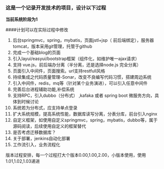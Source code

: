 ### 这是一个记录开发技术的项目，设计以下过程

**当前系统阶段为1**

####计划可以在实际过程中修改

 1. 后台springmvc，spring，mybatis，页面jstl+jsp（ 前后端绑定），服务器tomcat，版本采用git管理，托管于github
 2. 完成一个基础blog的页面
 3. 引入layui/easyui/bootstrap框架（组件化，如维护唯一ajax请求）
 4. 支持 vue.js，前后端办分离（半分离，还是选择node.js 完全分离）
 5. 页面引入中间件，页面搜索。url支持restfull风格
 51. 持续集成之代码质量管理-Sonar，改变不良编写代码习惯，搭建周边系统
 6. 引入中间件，redis，mq等（针对某个业务演进），可以引入任意中间件
 61. 完善后台进程辅助功能,补偿系统
 7. 支持RPC，引入dubbo（分布式） ,kafaka 或者  spring boot 微服务方向，具体到时候讨论
 71. 系统若为分布式，应支持单点登录
 72. 扩大系统规模，提高系统性能，数据库读写分离，分表分库，前台引入nginx
 8. 自定义框架，如使用自定义springmvc，spring，mybatis，dubbo等，属于源码阅读，后续使用自定义的框架替代
 81. 是否考虑迁移数据库？
 9. 关于部署，jenkins自动化部署
 10. 工作流引入，业务流程化
 
 
版本过程安排，每一个过程打大个版本0.00,1.00,2.00，小版本使用，使用1.01,1.02,1.03递进